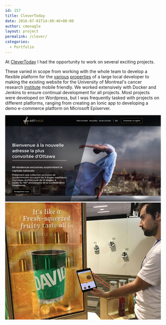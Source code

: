 ```yaml
---
id: 157
title: CleverToday
date: 2016-07-01T14:49:46+00:00
author: cmonagle
layout: project
permalink: /clever/
categories:
  - Portfolio
---
```


At [CleverToday](http://CleverToday.com) I had the opportunity to work on several exciting projects.

These varied in scope from working with the whole team to develop a flexible platform for the [various](https://www.clevertoday.com/portfolio/arthaus-condos/)  [properties](https://www.clevertoday.com/fr/realisations/condos-beaumont/)  of a large local developer to making the existing website for the University of Montreal's cancer research  [institute](https://www.clevertoday.com/portfolio/iric/) mobile friendly. We worked extensively with Docker and Jenkins to ensure continual development for all projects. Most projects were developed on Wordpress, but I was frequently tasked with projects on different platforms, ranging from creating an Ionic app to developing a demo e-commerce platform on Microsoft Episerver.

![DevMcGill Screencap](/assets/images/ct-devmcgill.png)
![Popup shop app](/assets/images/ct-popup.jpg)
